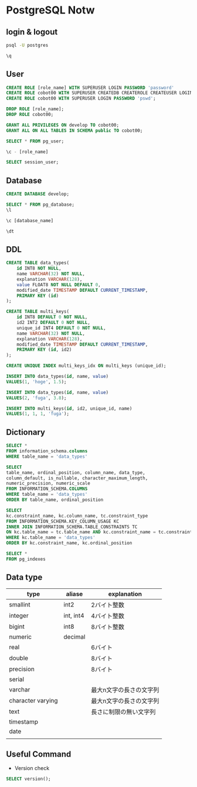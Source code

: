 # PostgreSQL Notw

## login & logout
```bash
psql -U postgres
```

```sql
\q
```

## User

```sql
CREATE ROLE [role_name] WITH SUPERUSER LOGIN PASSWORD 'password'
CREATE ROLE cobot00 WITH SUPERUSER CREATEDB CREATEROLE CREATEUSER LOGIN PASSWORD 'pswd';
CREATE ROLE cobot00 WITH SUPERUSER LOGIN PASSWORD 'pswd';

DROP ROLE [role_name];
DROP ROLE cobot00;

GRANT ALL PRIVILEGES ON develop TO cobot00;
GRANT ALL ON ALL TABLES IN SCHEMA public TO cobot00;

SELECT * FROM pg_user;
```

```sql
\c - [role_name]

SELECT session_user;
```

## Database

```sql
CREATE DATABASE develop;

SELECT * FROM pg_database;
\l

\c [database_name]
```

```sql
\dt
```

## DDL

```sql
CREATE TABLE data_types(
    id INT8 NOT NULL,
    name VARCHAR(32) NOT NULL,
    explanation VARCHAR(128),
    value FLOAT8 NOT NULL DEFAULT 0,
    modified_date TIMESTAMP DEFAULT CURRENT_TIMESTAMP,
    PRIMARY KEY (id)
);

CREATE TABLE multi_keys(
    id INT8 DEFAULT 0 NOT NULL,
    id2 INT2 DEFAULT 0 NOT NULL,
    unique_id INT4 DEFAULT 0 NOT NULL,
    name VARCHAR(32) NOT NULL,
    explanation VARCHAR(128),
    modified_date TIMESTAMP DEFAULT CURRENT_TIMESTAMP,
    PRIMARY KEY (id, id2)
);

CREATE UNIQUE INDEX multi_keys_idx ON multi_keys (unique_id);
```

```sql
INSERT INTO data_types(id, name, value)
VALUES(1, 'hoge', 1.5);

INSERT INTO data_types(id, name, value)
VALUES(2, 'fuga', 3.8);

INSERT INTO multi_keys(id, id2, unique_id, name)
VALUES(1, 1, 1, 'fuga');
```

## Dictionary

```sql
SELECT *
FROM information_schema.columns
WHERE table_name = 'data_types'

SELECT
table_name, ordinal_position, column_name, data_type,
column_default, is_nullable, character_maximum_length,
numeric_precision, numeric_scale
FROM INFORMATION_SCHEMA.COLUMNS
WHERE table_name = 'data_types'
ORDER BY table_name, ordinal_position

SELECT
kc.constraint_name, kc.column_name, tc.constraint_type
FROM INFORMATION_SCHEMA.KEY_COLUMN_USAGE KC
INNER JOIN INFORMATION_SCHEMA.TABLE_CONSTRAINTS TC
ON kc.table_name = tc.table_name AND kc.constraint_name = tc.constraint_name
WHERE kc.table_name = 'data_types'
ORDER BY kc.constraint_name, kc.ordinal_position

SELECT *
FROM pg_indexes
```

## Data type

|type|aliase|explanation|
|---|---|---|
|smallint|int2|2バイト整数|
|integer|int, int4|4バイト整数|
|bigint|int8|8バイト整数||
|numeric|decimal|
|real||6バイト|
|double ||8バイト|
|precision||8バイト|
|serial|||
|varchar||最大n文字の長さの文字列|
|character varying||最大n文字の長さの文字列|
|text||長さに制限の無い文字列|
|timestamp|||
|date|||
||||

## Useful Command
* Version check

```sql
SELECT version();
```
